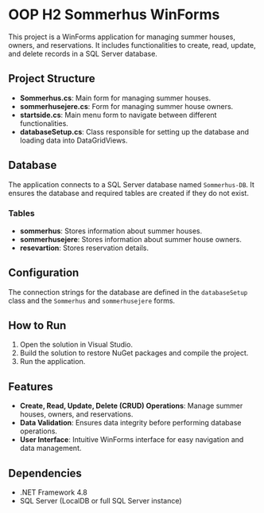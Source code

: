 # OOP H2 Sommerhus WinForms

This project is a WinForms application for managing summer houses, owners, and reservations. It includes functionalities to create, read, update, and delete records in a SQL Server database.

## Project Structure

- **Sommerhus.cs**: Main form for managing summer houses.
- **sommerhusejere.cs**: Form for managing summer house owners.
- **startside.cs**: Main menu form to navigate between different functionalities.
- **databaseSetup.cs**: Class responsible for setting up the database and loading data into DataGridViews.

## Database

The application connects to a SQL Server database named `Sommerhus-DB`. It ensures the database and required tables are created if they do not exist.

### Tables

- **sommerhus**: Stores information about summer houses.
- **sommerhusejere**: Stores information about summer house owners.
- **resevartion**: Stores reservation details.

## Configuration

The connection strings for the database are defined in the `databaseSetup` class and the `Sommerhus` and `sommerhusejere` forms.

## How to Run

1. Open the solution in Visual Studio.
2. Build the solution to restore NuGet packages and compile the project.
3. Run the application.

## Features

- **Create, Read, Update, Delete (CRUD) Operations**: Manage summer houses, owners, and reservations.
- **Data Validation**: Ensures data integrity before performing database operations.
- **User Interface**: Intuitive WinForms interface for easy navigation and data management.

## Dependencies

- .NET Framework 4.8
- SQL Server (LocalDB or full SQL Server instance)


